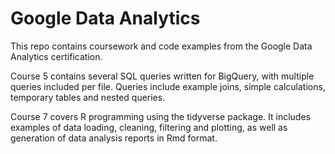 # Google Data Analytics

This repo contains coursework and code examples from the Google Data Analytics certification.  
  
Course 5 contains several SQL queries written for BigQuery, with multiple queries included per file. Queries include example joins, simple calculations, temporary tables and nested queries. 

Course 7 covers R programming using the tidyverse package. It includes examples of data loading, cleaning, filtering and plotting, as well as generation of data analysis reports in Rmd format.
